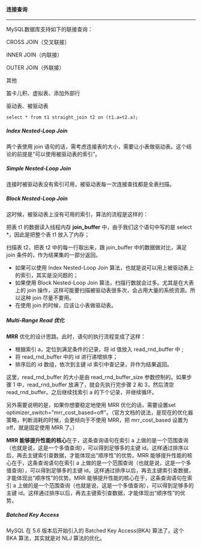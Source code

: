 #### 连接查询

------

MySQL数据库支持如下的联接查询：

CROSS JOIN（交叉联接）

INNER JOIN（内联接）

OUTER JOIN（外联接）

其他



笛卡儿积、虚拟表、添加外部行



驱动表、被驱动表

```mysql
select * from t1 straight_join t2 on (t1.a=t2.a);
```

##### Index Nested-Loop Join

两个表使用 join 语句的话，需考虑连接表的大小，需要让小表做驱动表。这个结论的前提是“可以使用被驱动表的索引”。

##### Simple Nested-Loop Join

连接时被驱动表没有索引可用，被驱动表每一次连接查找都是全表扫描。

##### Block Nested-Loop Join

这时候，被驱动表上没有可用的索引，算法的流程是这样的：

把表 t1 的数据读入线程内存 **join_buffer** 中，由于我们这个语句中写的是 select *，因此是把整个表 t1 放入了内存；

扫描表 t2，把表 t2 中的每一行取出来，跟 join_buffer 中的数据做对比，满足 join 条件的，作为结果集的一部分返回。



- 如果可以使用 Index Nested-Loop Join 算法，也就是说可以用上被驱动表上的索引，其实是没问题的；
- 如果使用 Block Nested-Loop Join 算法，扫描行数就会过多。尤其是在大表上的 join 操作，这样可能要扫描被驱动表很多次，会占用大量的系统资源。所以这种 join 尽量不要用。
- 在使用 join 的时候，应该让小表做驱动表。



##### Multi-Range Read 优化

**MRR** 优化的设计思路。此时，语句的执行流程变成了这样：

- 根据索引 a，定位到满足条件的记录，将 id 值放入 read_rnd_buffer 中 ;
- 将 read_rnd_buffer 中的 id 进行递增排序；
- 排序后的 id 数组，依次到主键 id 索引中查记录，并作为结果返回。

这里，read_rnd_buffer 的大小是由 read_rnd_buffer_size 参数控制的。如果步骤 1 中，read_rnd_buffer 放满了，就会先执行完步骤 2 和 3，然后清空 read_rnd_buffer。之后继续找索引 a 的下个记录，并继续循环。

另外需要说明的是，如果你想要稳定地使用 MRR 优化的话，需要设置set optimizer_switch="mrr_cost_based=off"。（官方文档的说法，是现在的优化器策略，判断消耗的时候，会更倾向于不使用 MRR，把 mrr_cost_based 设置为 off，就是固定使用 MRR 了。）

**MRR 能够提升性能的核心**在于，这条查询语句在索引 a 上做的是一个范围查询（也就是说，这是一个多值查询），可以得到足够多的主键 id。这样通过排序以后，再去主键索引查数据，才能体现出“顺序性”的优势。MRR 能够提升性能的核心在于，这条查询语句在索引 a 上做的是一个范围查询（也就是说，这是一个多值查询），可以得到足够多的主键 id。这样通过排序以后，再去主键索引查数据，才能体现出“顺序性”的优势。MRR 能够提升性能的核心在于，这条查询语句在索引 a 上做的是一个范围查询（也就是说，这是一个多值查询），可以得到足够多的主键 id。这样通过排序以后，再去主键索引查数据，才能体现出“顺序性”的优势。



##### Batched Key Access

MySQL 在 5.6 版本后开始引入的 Batched Key Access(BKA) 算法了。这个 BKA 算法，其实就是对 NLJ 算法的优化。











